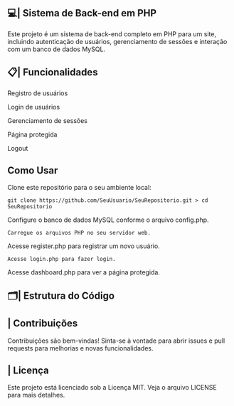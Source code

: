 ## 💻| Sistema de Back-end em PHP
Este projeto é um sistema de back-end completo em PHP para um site, incluindo autenticação de usuários, gerenciamento de sessões e interação com um banco de dados MySQL.

## 📋| Funcionalidades

Registro de usuários

Login de usuários

Gerenciamento de sessões

Página protegida

Logout

## Como Usar

Clone este repositório para o seu ambiente local:
```
git clone https://github.com/SeuUsuario/SeuRepositorio.git > cd SeuRepositorio

```
Configure o banco de dados MySQL conforme o arquivo config.php.
```
Carregue os arquivos PHP no seu servidor web.

```
Acesse register.php para registrar um novo usuário.

```
Acesse login.php para fazer login.

```
Acesse dashboard.php para ver a página protegida.

## 🗂️| Estrutura do Código

## | Contribuições
Contribuições são bem-vindas! Sinta-se à vontade para abrir issues e pull requests para melhorias e novas funcionalidades.

## | Licença
Este projeto está licenciado sob a Licença MIT. Veja o arquivo LICENSE para mais detalhes.
